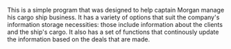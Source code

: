 This is a simple program that was designed to help captain Morgan manage his cargo ship business. It has a variety of options that suit the company's information storage necessities: those include information about the clients and the ship's cargo. It also has a set of functions that continously update the information based on the deals that are made.